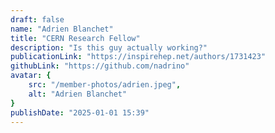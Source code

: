 ```yaml
---
draft: false
name: "Adrien Blanchet"
title: "CERN Research Fellow"
description: "Is this guy actually working?"
publicationLink: "https://inspirehep.net/authors/1731423"
githubLink: "https://github.com/nadrino"
avatar: {
    src: "/member-photos/adrien.jpeg",
    alt: "Adrien Blanchet"
}
publishDate: "2025-01-01 15:39"
---
```

